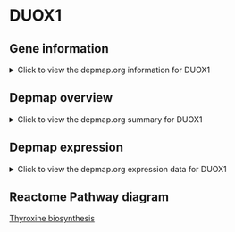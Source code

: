 <h1>DUOX1</h1>

<h2>Gene information</h2>
<details>
  <summary>Click to view the depmap.org information for DUOX1</summary>
  <iframe src="https://depmap.org/portal/gene/DUOX1?tab=about" style="border:none;width:100%;height:800px"></iframe>
</details>

<h2>Depmap overview</h2>
<details>
  <summary>Click to view the depmap.org summary for DUOX1</summary>
  <iframe src="https://depmap.org/portal/gene/DUOX1?tab=overview" style="border:none;width:100%;height:800px"></iframe>
</details>

<h2>Depmap expression</h2>
<details>
  <summary>Click to view the depmap.org expression data for DUOX1</summary>
  <iframe src="https://depmap.org/portal/gene/DUOX1?tab=characterization" style="border:none;width:100%;height:800px"></iframe>
</details>



<h2>Reactome Pathway diagram</h2>
<a href="https://reactome.org/PathwayBrowser/#/R-HSA-209968" target="_BLANK">Thyroxine biosynthesis</a>



